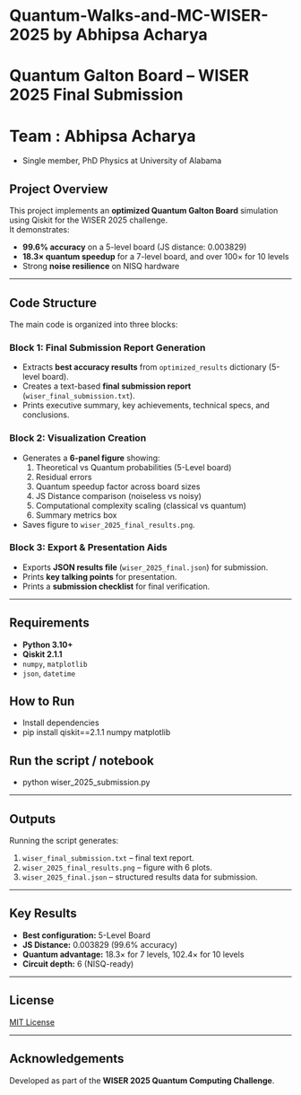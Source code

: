 # Quantum-Walks-and-MC-WISER-2025 by Abhipsa Acharya

# Quantum Galton Board – WISER 2025 Final Submission

# Team  : Abhipsa Acharya
- Single member, PhD Physics at University of Alabama

## Project Overview
This project implements an **optimized Quantum Galton Board** simulation using Qiskit for the WISER 2025 challenge.  
It demonstrates:
- **99.6% accuracy** on a 5-level board (JS distance: 0.003829)
- **18.3× quantum speedup** for a 7-level board, and over 100× for 10 levels
- Strong **noise resilience** on NISQ hardware

---

## Code Structure

The main code is organized into three blocks:

### **Block 1: Final Submission Report Generation**
- Extracts **best accuracy results** from `optimized_results` dictionary (5-level board).
- Creates a text-based **final submission report** (`wiser_final_submission.txt`).
- Prints executive summary, key achievements, technical specs, and conclusions.

### **Block 2: Visualization Creation**
- Generates a **6-panel figure** showing:
  1. Theoretical vs Quantum probabilities (5-Level board)
  2. Residual errors
  3. Quantum speedup factor across board sizes
  4. JS Distance comparison (noiseless vs noisy)
  5. Computational complexity scaling (classical vs quantum)
  6. Summary metrics box
- Saves figure to `wiser_2025_final_results.png`.

### **Block 3: Export & Presentation Aids**
- Exports **JSON results file** (`wiser_2025_final.json`) for submission.
- Prints **key talking points** for presentation.
- Prints a **submission checklist** for final verification.

---

## Requirements
- **Python 3.10+**
- **Qiskit 2.1.1**
- `numpy`, `matplotlib`
- `json`, `datetime`

## How to Run
- Install dependencies
- pip install qiskit==2.1.1 numpy matplotlib

## Run the script / notebook
- python wiser_2025_submission.py

---

## Outputs
Running the script generates:
1. `wiser_final_submission.txt` – final text report.
2. `wiser_2025_final_results.png` – figure with 6 plots.
3. `wiser_2025_final.json` – structured results data for submission.

---

## Key Results
- **Best configuration:** 5-Level Board
- **JS Distance:** 0.003829 (99.6% accuracy)
- **Quantum advantage:** 18.3× for 7 levels, 102.4× for 10 levels
- **Circuit depth:** 6 (NISQ-ready)

---

## License
[MIT License](LICENSE)

---

## Acknowledgements
Developed as part of the **WISER 2025 Quantum Computing Challenge**.

